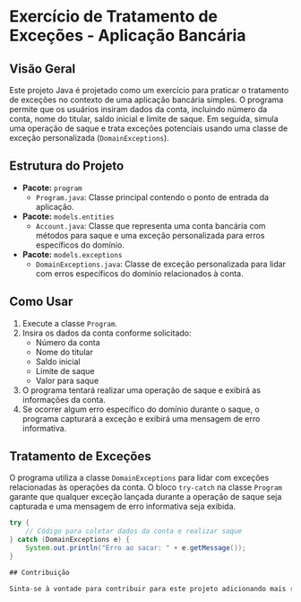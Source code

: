 # Exercício de Tratamento de Exceções - Aplicação Bancária

## Visão Geral

Este projeto Java é projetado como um exercício para praticar o tratamento de exceções no contexto de uma aplicação bancária simples. O programa permite que os usuários insiram dados da conta, incluindo número da conta, nome do titular, saldo inicial e limite de saque. Em seguida, simula uma operação de saque e trata exceções potenciais usando uma classe de exceção personalizada (`DomainExceptions`).

## Estrutura do Projeto

- **Pacote:** `program`
    - `Program.java`: Classe principal contendo o ponto de entrada da aplicação.
- **Pacote:** `models.entities`
    - `Account.java`: Classe que representa uma conta bancária com métodos para saque e uma exceção personalizada para erros específicos do domínio.
- **Pacote:** `models.exceptions`
    - `DomainExceptions.java`: Classe de exceção personalizada para lidar com erros específicos do domínio relacionados à conta.

## Como Usar

1. Execute a classe `Program`.
2. Insira os dados da conta conforme solicitado:
    - Número da conta
    - Nome do titular
    - Saldo inicial
    - Limite de saque
    - Valor para saque
3. O programa tentará realizar uma operação de saque e exibirá as informações da conta.
4. Se ocorrer algum erro específico do domínio durante o saque, o programa capturará a exceção e exibirá uma mensagem de erro informativa.

## Tratamento de Exceções

O programa utiliza a classe `DomainExceptions` para lidar com exceções relacionadas às operações da conta. O bloco `try-catch` na classe `Program` garante que qualquer exceção lançada durante a operação de saque seja capturada e uma mensagem de erro informativa seja exibida.

```java
try {
    // Código para coletar dados da conta e realizar saque
} catch (DomainExceptions e) {
    System.out.println("Erro ao sacar: " + e.getMessage());
}

## Contribuição

Sinta-se à vontade para contribuir para este projeto adicionando mais recursos, melhorando o tratamento de exceções ou sugerindo aprimoramentos. Faça um fork do repositório, faça suas alterações e envie uma solicitação de pull.
